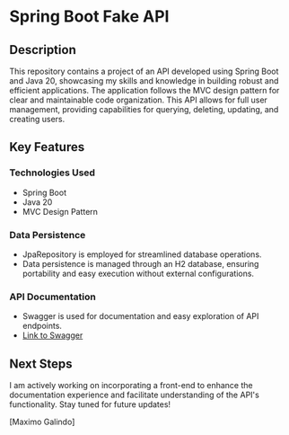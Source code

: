 # Spring Boot Fake API

## Description

This repository contains a project of an API developed using Spring Boot and Java 20, showcasing my skills and knowledge in building robust and efficient applications. The application follows the MVC design pattern for clear and maintainable code organization. This API allows for full user management, providing capabilities for querying, deleting, updating, and creating users.

## Key Features

### Technologies Used
- Spring Boot
- Java 20
- MVC Design Pattern

### Data Persistence
- JpaRepository is employed for streamlined database operations.
- Data persistence is managed through an H2 database, ensuring portability and easy execution without external configurations.

### API Documentation
- Swagger is used for documentation and easy exploration of API endpoints.
- [Link to Swagger](https://springbootfakeapi.onrender.com/swagger-ui/index.html)

## Next Steps

I am actively working on incorporating a front-end to enhance the documentation experience and facilitate understanding of the API's functionality. Stay tuned for future updates!

[Maximo Galindo]

